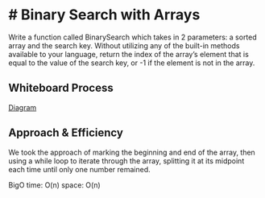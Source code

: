 # # Binary Search with Arrays
<!-- Description of the challenge -->

Write a function called BinarySearch which takes in 2 parameters: a sorted array and the search key. Without utilizing any of the built-in methods available to your language, return the index of the array’s element that is equal to the value of the search key, or -1 if the element is not in the array.

## Whiteboard Process
<!-- Embedded whiteboard image -->

[Diagram](./binary-search.png)

## Approach & Efficiency
<!-- What approach did you take? Discuss Why. What is the Big O space/time for this approach? -->
We took the approach of marking the beginning and end of the array, then using a while loop to iterate through the array, splitting it at its midpoint each time until only one number remained.

BigO
time: O(n)
space: O(n)